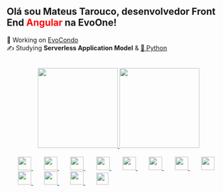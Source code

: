 ## Olá sou Mateus Tarouco, desenvolvedor Front End <span style="color:red">Angular</span> na EvoOne!
:seedling: Working on <a href="#"  target="_blank">EvoCondo</a></br>
:writing_hand: Studying <b>Serverless Application Model</b> & <a href="https://docs.python.org/3/"  target="_blank">:snake: Python</a><br><br>
<div align="center">
  <a href="https://github.com/mateustarouco" >
  <img height="180em" src="https://github-readme-stats.vercel.app/api?username=mateustarouco&show_icons=true&theme=dracula&include_all_commits=true&count_private=true"/>
  <img height="180em" src="https://github-readme-stats.vercel.app/api/top-langs/?username=mateustarouco&layout=compact&langs_count=7&theme=dracula"/>
</div><br>
<img height='30px' style='padding-left: 25px' src="https://cdn.jsdelivr.net/gh/devicons/devicon/icons/angularjs/angularjs-original.svg" />
<img height='30px' style='padding-left: 25px' src="https://cdn.jsdelivr.net/gh/devicons/devicon/icons/html5/html5-original.svg" />
<img height='30px' style='padding-left: 25px' src="https://cdn.jsdelivr.net/gh/devicons/devicon/icons/css3/css3-original.svg" />
<img height='30px' style='padding-left: 25px' src="https://cdn.jsdelivr.net/gh/devicons/devicon/icons/javascript/javascript-original.svg" />
<img height='30px' style='padding-left: 25px' src="https://cdn.jsdelivr.net/gh/devicons/devicon/icons/typescript/typescript-original.svg" />
<img height='30px' style='padding-left: 25px' src="https://cdn.jsdelivr.net/gh/devicons/devicon/icons/sass/sass-original.svg" />
<img height='30px' style='padding-left: 25px' src="https://cdn.jsdelivr.net/gh/devicons/devicon/icons/python/python-original.svg" />
<img height='30px' style='padding-left: 25px' src="https://cdn.jsdelivr.net/gh/devicons/devicon/icons/django/django-original.svg" />
<img height='30px' style='padding-left: 25px' src="https://cdn.jsdelivr.net/gh/devicons/devicon/icons/graphql/graphql-plain.svg" />
<img height='30px' style='padding-left: 25px' src="https://cdn.jsdelivr.net/gh/devicons/devicon/icons/firebase/firebase-plain.svg" />
<img height='30px' style='padding-left: 25px' src="https://iconsaws.s3.amazonaws.com/aws-brands.svg" />
<img height='27px' style='padding-left: 25px' src="https://iconsaws.s3.amazonaws.com/serverless_icon_132003.svg" />
  

